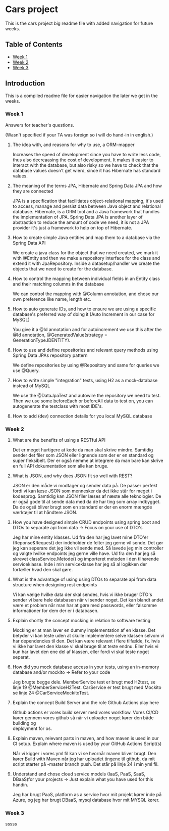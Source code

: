 # Cars project

This is the cars project big readme file with added navigation for future weeks.

## Table of Contents

- [Week 1](#week-1)
- [Week 2](#week-2)
- [Week 3](#week-3)

## Introduction

This is a compiled readme file for easier navigation the later we get in the weeks.

### Week 1

Answers for teacher's questions.


(Wasn't specified if your TA was foreign so i will do hand-in in english.)

1. The idea with, and reasons for why to use, a ORM-mapper

   Increases the speed of development since you have to write less code, thus also decreaasing the cost of development. 
   It makes it easier to interact with the database, but also risky so we have to check that the database values doesn't get wierd, since it has Hibernate     has standard values.
2. The meaning of the terms JPA, Hibernate and Spring Data JPA and how they are connected

   JPA is a specification that facilitiates object-relational mapping, it's used to access, manage and persist data between Java object and relational         database.
   Hibernate, is a ORM tool and a Java framework that handles the implementation of JPA.
   Spring Data JPA is another layer of abstraction to reduce the amount of code we need, it is not a JPA provider it's just a framework to help on top of      Hibernate.
3. How to create simple Java entities and map them to a database via the Spring Data API

   We create a java class for the object that we need created, we mark it with @Entity and then we make a repository interface for the class and extend it     with JpaRepository.
   Inside a datasetup/handler we create the objects that we need to create for the database.
   
4. How to control the mapping between individual fields in an Entity class and their matching columns in the database

   We can control the mapping with @Column annotation, and chose our own preference like name, length etc.
   
5. How to auto generate IDs, and how to ensure we are using  a specific database's preferred way of doing it (Auto Increment in our case for  MySQL)

   You give it a @Id annotation and for autoincrement we use this after the @Id annotation, @GeneratedValue(strategy = GenerationType.IDENTITY).
   
6. How to use and define repositories and relevant query methods using Spring Data JPAs repository pattern

   We define repositories by using @Repository and same for queries we use @Query.

7. How to write simple "integration" tests, using H2 as a mock-database instead of MySQL

   We use the @DataJpaTest and autowire the repository we need to test. Then we use some beforeEach or beforeAll data to test on, you can autogenerate the     testclass with most IDE's.
   
8. How to add (dev) connection details for you local MySQL database

### Week 2

1. What are the benefits of using a RESTful API 

   Det er meget hurtigere at kode da man skal skrive mindre. Samtidig sender det filer som JSON eller lignende som der er en standard og super fleksibelt.     Der er også nemme at integrere da man bare kan skrive en full API dokumentation som alle kan bruge.

2. What is JSON, and why does JSON fit so well with REST? 

   JSON er den måde vi modtager og sender data på. De passer perfekt fordi vi kan læse JSON som mennesker da det ikke står for meget i kodesprog. Samtidig     kan JSON filer læses af næste alle teknologier. De er også gode til at sende data med da de har ting som array indbygget. Da de også bliver brugt som en    standard er der en enorm mængde værktøjer til at håndtere JSON.

3. How you have designed simple CRUD endpoints using spring boot and DTOs to separate api from data -> Focus on your use of DTO's 

   Jeg har mine entity klasses. Ud fra den har jeg lavet mine DTO'er (Reponse&Request) der indeholder de felter jeg gerne vil sende. Det gør jeg kan           seperare det jeg ikke vil sende med. Så lavede jeg min controller og valgte hvilke endpoints jeg gerne ville have. Ud fra den har jeg så skrevet            classService.Metode() og importeret metoden i den tilhørende serviceklasse. Inde i min serviceklasse har jeg så al logikken der fortæller hvad den skal     gøre.

4. What is the advantage of using using DTOs to separate api from data structure when designing rest endpoints

   Vi kan vælge hvilke data der skal sendes, hvis vi ikke bruger DTO's sender vi bare hele databasen når vi sender noget. Det kan blandt andet være et         problem når man har at gøre med passwords, eller følsomme informationer for dem der er i databasen.

5. Explain shortly the concept mocking in relation to software testing 

   Mocking er at man laver en dummy implementation af en klasse. Det betyder vi kan teste uden at skulle implementere selve klassen selvom vi har              dependencies til den. Det kan være relevant i flere tilfælde, fx. hvis vi ikke har lavet den klasse vi skal bruge til at teste endnu. Eller hvis vi kun     har lavet den ene del af klassen, eller fordi vi skal teste noget seperat.

6. How did you mock database access in your tests, using an in-memory database and/or mockito → Refer to your code 

   Jeg brugte begge dele. MemberService test er brugt med H2test, se linje 19 @MemberServiceH2Test. CarService er test brugt med Mockito se linje 24           @CarServiceMockitoTest.

7. Explain the concept Build Server and the role Github Actions play here 

   Github actions er vores build server med vores workflow. Vores CI/CD kører gennem vores github så når vi uploader noget kører den både building og    
   deployment for os.

8. Explain maven, relevant parts in maven, and how maven is used in our CI setup. Explain where maven is used by your GitHub Actions Script(s) 

   Når vi kigger i vores yml fil kan vi se hvornår maven bliver brugt. Den kører Build with Maven når jeg har uploadet tingene til github, da mit script       starter på -master branch push. Det står på linje 24 i min yml fil.

9. Understand and chose cloud service models (IaaS, PaaS, SaaS, DBaaS)for your projects -> Just explain what you have used for this handin.

   Jeg har brugt PaaS, platform as a service hvor mit projekt kører inde på Azure, og jeg har brugt DBaaS, mysql database hvor mit MYSQL kører.

### Week 3

sssss
